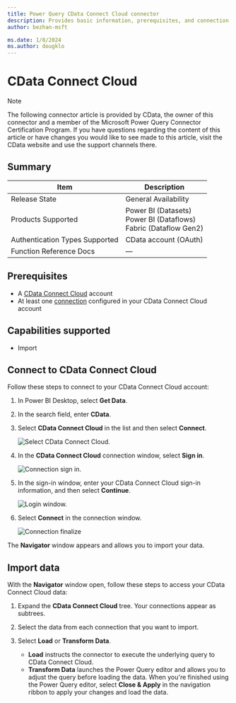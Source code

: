 ```yaml
---
title: Power Query CData Connect Cloud connector
description: Provides basic information, prerequisites, and connection steps for CData Connect Cloud.
author: bezhan-msft

ms.date: 1/8/2024 
ms.author: dougklo
---
```


# CData Connect Cloud

> [!NOTE]
> The following connector article is provided by CData, the owner of this connector and a member of the Microsoft Power Query Connector Certification Program. If you have questions regarding the content of this article or have changes you would like to see made to this article, visit the CData website and use the support channels there.

## Summary

| Item | Description |
| ---- | ----------- |
| Release State | General Availability |
| Products Supported | Power BI (Datasets) </br> Power BI (Dataflows)<br/>Fabric (Dataflow Gen2) |
| Authentication Types Supported | CData account (OAuth) |
| Function Reference Docs | &mdash; |

## Prerequisites

* A [CData Connect Cloud](https://cloud.cdata.com/) account
* At least one [connection](https://cloud.cdata.com/docs/Connections.html) configured in your CData Connect Cloud account

## Capabilities supported

* Import

## Connect to CData Connect Cloud

Follow these steps to connect to your CData Connect Cloud account:

1. In Power BI Desktop, select **Get Data**.

2. In the search field, enter **CData**.

3. Select **CData Connect Cloud** in the list and then select **Connect**.

    ![Select CData Connect Cloud.](./media/cdata-connect-cloud/cdata-1.png)

4. In the **CData Connect Cloud** connection window, select **Sign in**.

    ![Connection sign in.](./media/cdata-connect-cloud/cdata-2.png)

5. In the sign-in window, enter your CData Connect Cloud sign-in information, and then select **Continue**.

    ![Login window.](./media/cdata-connect-cloud/cdata-3.png)

6. Select **Connect** in the connection window.

    ![Connection finalize](./media/cdata-connect-cloud/cdata-4.png)

The **Navigator** window appears and allows you to import your data.

## Import data

With the **Navigator** window open, follow these steps to access your CData Connect Cloud data:

1. Expand the **CData Connect Cloud** tree. Your connections appear as subtrees.

2. Select the data from each connection that you want to import.

3. Select **Load** or **Transform Data**.

    * **Load** instructs the connector to execute the underlying query to CData Connect Cloud.
    * **Transform Data** launches the Power Query editor and allows you to adjust the query before loading the data. When you're finished using the Power Query editor, select **Close & Apply** in the navigation ribbon to apply your changes and load the data.
